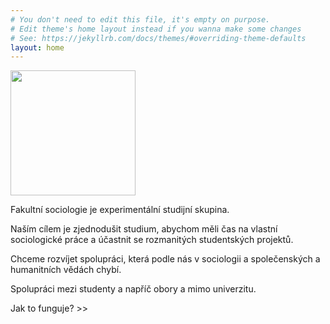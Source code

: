 ```yaml
---
# You don't need to edit this file, it's empty on purpose.
# Edit theme's home layout instead if you wanna make some changes
# See: https://jekyllrb.com/docs/themes/#overriding-theme-defaults
layout: home
---
```


<img src="http://fakultnisociologie.cz/assets/title.png" width="200">

Fakultní sociologie je experimentální studijní skupina.
 
Naším cílem je zjednodušit studium, abychom měli čas na vlastní sociologické práce a účastnit se rozmanitých studentských projektů.
 
Chceme rozvíjet spolupráci, která podle nás v sociologii a společenských a humanitních vědách chybí.
 
Spolupráci mezi studenty a napříč obory a mimo univerzitu.
 
Jak to funguje? >>
